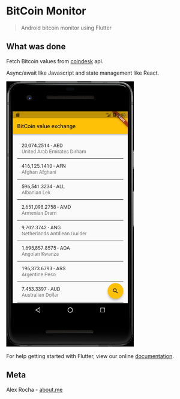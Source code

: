 # BitCoin Monitor
> Android bitcoin monitor using Flutter

## What was done

Fetch Bitcoin values from [coindesk](https://www.coindesk.com/api) api.

Async/await like Javascript and state management like React.

![demo image](demo.png)

For help getting started with Flutter, view our online
[documentation](https://flutter.io/).

## Meta

Alex Rocha - [about.me](http://about.me/alex.rochas)

